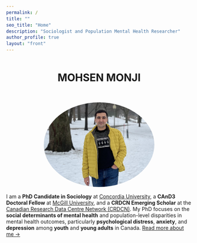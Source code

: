 ```yaml
---
permalink: /
title: ""
seo_title: "Home"
description: "Sociologist and Population Mental Health Researcher"
author_profile: true
layout: "front"
---
```


<div style="text-align: center; margin-top: 50px;">
  <h1 style="margin-bottom: 30px;">MOHSEN MONJI</h1>
</div>
<p style="text-align: center;">
  <img src="images/profile.PNG" alt="Profile Picture of Mohsen Monji" style="max-width: 300px; height: auto; border-radius: 50%; margin-top: 20px;">
</p>

I am a **PhD Candidate in Sociology** at [Concordia University](https://www.concordia.ca/artsci/sociology-anthropology.html), a **CAnD3 Doctoral Fellow** at [McGill University](https://www.mcgill.ca/cand3/our-people/fellows-2024-25), and a **CRDCN Emerging Scholar** at the [Canadian Research Data Centre Network (CRDCN)](https://crdcn.ca). My PhD focuses on the **social determinants of mental health** and population-level disparities in mental health outcomes, particularly **psychological distress**, **anxiety**, and **depression** among **youth** and **young adults** in Canada. [Read more about me →](/about-me/)
